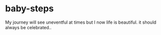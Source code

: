 # baby-steps
My journey will see uneventful at times but I now life is beautiful. it should always be celebrated..
